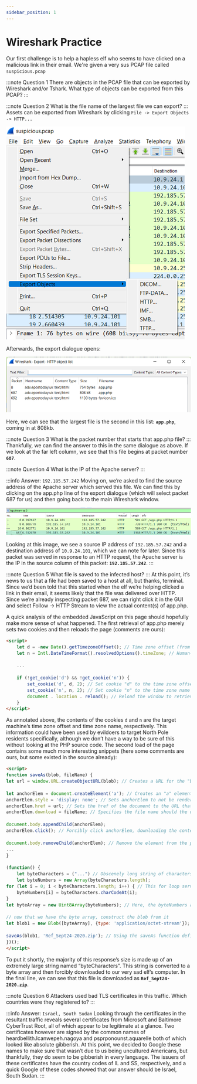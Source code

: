 ```yaml
---
sidebar_position: 1
---
```


# Wireshark Practice
Our first challenge is to help a hapless elf who seems to have clicked on a malicious link in their email. We're given a very sus PCAP file called ```suspicious.pcap```

:::note Question 1
There are objects in the PCAP file that can be exported by Wireshark and/or Tshark. What type of objects can be exported from this PCAP?
:::


:::note Question 2
What is the file name of the largest file we can export?
:::
Assets can be exported from Wireshark by clicking ```File -> Export Objects -> HTTP...```

![Wireshark file export process](../assets/img/tr1-1.png)

Afterwards, the export dialogue opens:

![Wireshark HTTP file export dialogue](../assets/img/tr1-2.png)

Here, we can see that the largest file is the second in this list: **```app.php```**, coming in at 808kb.

:::note Question 3
What is the packet number that starts that app.php file?
:::
Thankfully, we can find the answer to this in the same dialogue as above. If we look at the far left column, we see that this file begins at packet number **```687```**.

:::note Question 4
What is the IP of the Apache server?
:::

:::info Answer: ```192.185.57.242```
Moving on, we’re asked to find the source address of the Apache server which served this file. We can find this by clicking on the app.php line of the export dialogue (which will select packet 687 for us) and then going back to the main Wireshark window.

![Wireshark entry for packet number 687](../assets/img/tr1-3.png)

Looking at this image, we see a source IP address of ```192.185.57.242``` and a destination address of ```10.9.24.101```, which we can note for later. Since this packet was served in response to an HTTP request, the Apache server is the IP in the source column of this packet: **```192.185.57.242```**.
:::

:::note Question 5
What file is saved to the infected host?
:::
At this point, it’s news to us that a file had been saved to a host at all, but thanks, terminal. Since we’d been told that this started when the elf we’re helping clicked a link in their email, it seems likely that the file was delivered over HTTP. Since we’re already inspecting packet 687, we can right click it in the GUI and select Follow -> HTTP Stream to view the actual content(s) of app.php.

A quick analysis of the embedded JavaScript on this page should hopefully make more sense of what happened. The first retrieval of app.php merely sets two cookies and then reloads the page (comments are ours):

```html
<script>
	let d = -new Date().getTimezoneOffset(); // Time zone offset (from GMT) of the local time zone
	let n = Intl.DateTimeFormat().resolvedOptions().timeZone; // Human-readable time zone name

    ...

	if (!get_cookie('d') && !get_cookie('n')) {
		set_cookie('d', d, 2); // Set cookie "d" to the time zone offset with an expiration of 2 minutes
		set_cookie('n', n, 2); // Set cookie "n" to the time zone name with an expiration of 2 minutes
		document . location . reload(); // Reload the window to retrieve app.php again
	}
</script>
```

As annotated above, the contents of the cookies ```d``` and ```n``` are the target machine’s time zone offset and time zone name, respectively. This information could have been used by evildoers to target North Pole residents specifically, although we don’t have a way to be sure of this without looking at the PHP source code. The second load of the page contains some much more interesting snippets (here some comments are ours, but some existed in the source already):

```html
<script>
function saveAs(blob, fileName) {
let url = window.URL.createObjectURL(blob); // Creates a URL for the "blob" argument

let anchorElem = document.createElement('a'); // Creates an "a" element in the HTML document named anchorElem
anchorElem.style = 'display: none'; // Sets anchorElem to not be rendered in a browser window
anchorElem.href = url; // Sets the href of the document to the URL that was obtained earlier
anchorElem.download = fileName; // Specifies the file name should the user click on this element

document.body.appendChild(anchorElem);
anchorElem.click(); // Forcibly click anchorElem, downloading the contents of "blob"

document.body.removeChild(anchorElem); // Remove the element from the page after the file has been downloaded
...
}

(function() {
    let byteCharacters = ("...") // Obscenely long string of characters. This is an ASCII representation of the payload that the attacker wants us to pwn us with
    let byteNumbers = new Array(byteCharacters.length);
for (let i = 0; i < byteCharacters.length; i++) { // This for loop serves to copy the encoded byteCharacters string into the byteNumbers array created previously
    byteNumbers[i] = byteCharacters.charCodeAt(i);
}
let byteArray = new Uint8Array(byteNumbers); // Here, the byteNumbers array is used to make a byte array, which is actually usable as a downloadable octet stream

// now that we have the byte array, construct the blob from it
let blob1 = new Blob([byteArray], {type: 'application/octet-stream'});

saveAs(blob1, 'Ref_Sept24-2020.zip'); // Using the saveAs function defined above, the attacker saves this blob as "Ref_Sept24-2020.zip"
})();
</script>
```

To put it shortly, the majority of this response’s size is made up of an extremely large string named “byteCharacters”. This string is converted to a byte array and then forcibly downloaded to our very sad elf’s computer. In the final line, we can see that this file is downloaded as **```Ref_Sept24-2020.zip```**.

:::note Question 6
Attackers used bad TLS certificates in this traffic. Which countries were they registered to?
:::

:::info Answer: ```Israel, South Sudan```
Looking through the certificates in the resultant traffic reveals several certificates from Microsoft and Baltimore CyberTrust Root, all of which appear to be legitimate at a glance. Two certificates however are signed by the common names of heardbellith.Icanwepeh.nagoya and psprponounst.aquarelle both of which looked like absolute gibberish. At this point, we decided to Google these names to make sure that wasn’t due to us being uncultured Americans, but thankfully, they do seem to be gibberish in every language. The issuers of these certificates have the country codes of IL and SS, respectively, and a quick Google of these codes showed that our answer should be Israel, South Sudan.
:::
